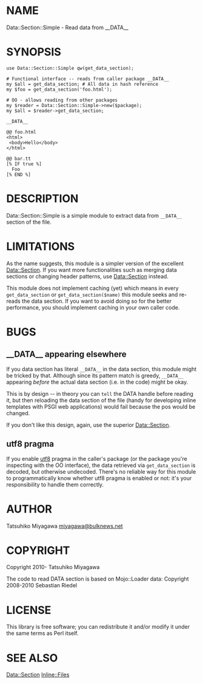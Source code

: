 # NAME

Data::Section::Simple - Read data from \_\_DATA\_\_

# SYNOPSIS

    use Data::Section::Simple qw(get_data_section);

    # Functional interface -- reads from caller package __DATA__
    my $all = get_data_section; # All data in hash reference
    my $foo = get_data_section('foo.html');

    # OO - allows reading from other packages
    my $reader = Data::Section::Simple->new($package);
    my $all = $reader->get_data_section;

    __DATA__

    @@ foo.html
    <html>
     <body>Hello</body>
    </html>

    @@ bar.tt
    [% IF true %]
      Foo
    [% END %]

# DESCRIPTION

Data::Section::Simple is a simple module to extract data from
`__DATA__` section of the file.

# LIMITATIONS

As the name suggests, this module is a simpler version of the
excellent [Data::Section](https://metacpan.org/pod/Data::Section). If you want more functionalities such as
merging data sections or changing header patterns, use
[Data::Section](https://metacpan.org/pod/Data::Section) instead.

This module does not implement caching (yet) which means in every
`get_data_section` or `get_data_section($name)` this module
seeks and re-reads the data section. If you want to avoid doing so for
the better performance, you should implement caching in your own
caller code.

# BUGS

## \_\_DATA\_\_ appearing elsewhere

If you data section has literal `__DATA__` in the data section, this
module might be tricked by that. Although since its pattern match is
greedy, `__DATA__` appearing _before_ the actual data section
(i.e. in the code) might be okay.

This is by design -- in theory you can `tell` the DATA handle before
reading it, but then reloading the data section of the file (handy for
developing inline templates with PSGI web applications) would fail
because the pos would be changed.

If you don't like this design, again, use the superior
[Data::Section](https://metacpan.org/pod/Data::Section).

## utf8 pragma

If you enable [utf8](https://metacpan.org/pod/utf8) pragma in the caller's package (or the package
you're inspecting with the OO interface), the data retrieved via
`get_data_section` is decoded, but otherwise undecoded. There's no
reliable way for this module to programmatically know whether utf8
pragma is enabled or not: it's your responsibility to handle them
correctly.

# AUTHOR

Tatsuhiko Miyagawa <miyagawa@bulknews.net>

# COPYRIGHT

Copyright 2010- Tatsuhiko Miyagawa

The code to read DATA section is based on Mojo::Loader data:
Copyright 2008-2010 Sebastian Riedel

# LICENSE

This library is free software; you can redistribute it and/or modify
it under the same terms as Perl itself.

# SEE ALSO

[Data::Section](https://metacpan.org/pod/Data::Section) [Inline::Files](https://metacpan.org/pod/Inline::Files)
